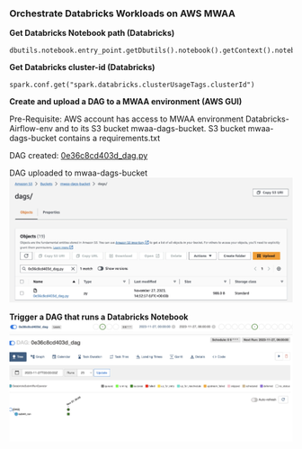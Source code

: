 ### Orchestrate Databricks Workloads on AWS MWAA

**Get Databricks Notebook path (Databricks)**
```
dbutils.notebook.entry_point.getDbutils().notebook().getContext().notebookPath().get()
```

**Get Databricks cluster-id (Databricks)**
```
spark.conf.get("spark.databricks.clusterUsageTags.clusterId")
```

**Create and upload a DAG to a MWAA environment (AWS GUI)**

Pre-Requisite: AWS account has access to MWAA environment Databricks-Airflow-env and to its S3 bucket mwaa-dags-bucket.
S3 bucket mwaa-dags-bucket contains a requirements.txt 

DAG created: [0e36c8cd403d_dag.py](..%2F..%2F0e36c8cd403d_dag.py)

DAG uploaded to mwaa-dags-bucket
![8.1.DAG_uploaded.jpg](8.1.DAG_uploaded.jpg)


**Trigger a DAG that runs a Databricks Notebook**
![8.2.2.Trigger_DAG.jpg](8.2.2.Trigger_DAG.jpg)
![8.2.3.DAG_run_success.jpg](8.2.3.DAG_run_success.jpg)